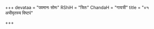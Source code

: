 +++
devataa = "पवमानः सोमः"
RShiH = "त्रितः"
ChandaH = "गायत्री"
title = "०५ अभीमृतस्य विष्टपं"

+++
